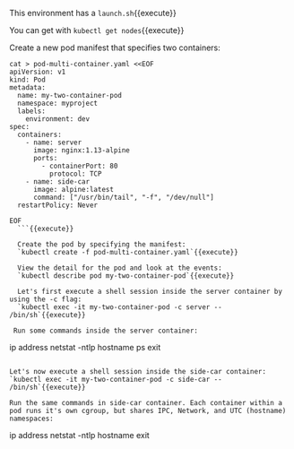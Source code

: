 This environment has a `launch.sh`{{execute}}

You can get with `kubectl get nodes`{{execute}}

Create a new pod manifest that specifies two containers:
```
cat > pod-multi-container.yaml <<EOF
apiVersion: v1
kind: Pod
metadata:
  name: my-two-container-pod
  namespace: myproject
  labels:
    environment: dev
spec:
  containers:
    - name: server
      image: nginx:1.13-alpine
      ports:
        - containerPort: 80
          protocol: TCP
    - name: side-car
      image: alpine:latest
      command: ["/usr/bin/tail", "-f", "/dev/null"]
  restartPolicy: Never 

EOF
  ```{{execute}}

  Create the pod by specifying the manifest:
  `kubectl create -f pod-multi-container.yaml`{{execute}}

  View the detail for the pod and look at the events:
  `kubectl describe pod my-two-container-pod`{{execute}}

  Let's first execute a shell session inside the server container by using the -c flag:
  `kubectl exec -it my-two-container-pod -c server -- /bin/sh`{{execute}}

 Run some commands inside the server container:
 ```
ip address
netstat -ntlp
hostname
ps
exit
```{{execute}}

Let's now execute a shell session inside the side-car container:
`kubectl exec -it my-two-container-pod -c side-car -- /bin/sh`{{execute}}

Run the same commands in side-car container. Each container within a pod runs it's own cgroup, but shares IPC, Network, and UTC (hostname) namespaces:

```
ip address
netstat -ntlp
hostname
exit
```{{execute}}
